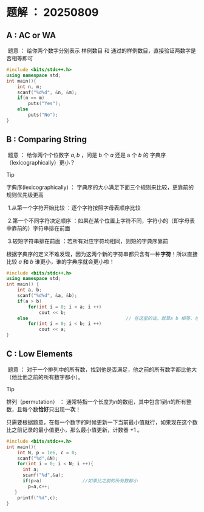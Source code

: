 # 题解 ： 20250809

## A : AC or WA

​	题意 ： 给你两个数字分别表示 样例数目 和 通过的样例数目，直接验证两数字是否相等即可

```cpp
#include <bits/stdc++.h>
using namespace std;
int main(){
    int n, m;
    scanf("%d%d", &n, &m);
    if(n == m)
        puts("Yes");
    else
        puts("No");
}
```

## B : Comparing String

​	题意 ： 给你两个个位数字 $a,b$ ，问是 b 个 $a$ 还是 a 个 $b$ 的 字典序（lexicographically）更小？

> [!tip]
>
> 字典序(lexicographically) ： 字典序的大小满足下面三个规则来比较，更靠前的规则优先级更高
>
> ​				1.从第一个字符开始比较 ：逐个字符按照字母表顺序比较
>
> ​				2.第一个不同字符决定顺序 ：如果在某个位置上字符不同，字符小的（即字母表中靠前的）字符串排在前面
>
> ​				3.较短字符串排在前面 ：若所有对应字符均相同，则短的字典序靠前

​	根据字典序的定义不难发现，因为这两个新的字符串都只含有一种**字符**！所以直接比较 $a$ 和 $b$ 谁更小，谁的字典序就会更小啦！

```cpp
#include <bits/stdc++.h>
using namespace std;
int main() {
    int a, b; 
    scanf("%d%d", &a, &b);
    if(a > b)
        for(int i = 0; i < a; i ++)
            cout << b;
    else									// 在这里的话，就算a b 相等，也是包含在这个情况内的
        for(int i = 0; i < b; i ++)
            cout << a;
}
```

## C : Low Elements

​	题意 ： 对于一个排列中的所有数，找到他是否满足，他之前的所有数字都比他大（他比他之前的所有数字都小）。

> [!tip]
>
> 排列（permutation） ： 通常特指一个长度为$n$的数组，其中包含$1$到$n$的所有整数，且每个数**恰好**只出现**一次**！

​	只需要根据题意，在每一个数字的时候更新一下当前最小值就行，如果现在这个数比之前记录的最小值更小，那么最小值更新，计数器 $+1$ 。

```cpp
#include <bits/stdc++.h>
int main(){
    int N, p = 1e6, c = 0;
    scanf("%d",&N);
    for(int i = 0; i < N; i ++){
      int a;
      scanf("%d",&a);
      if(p>a) 				//如果比之前的所有数都小
        p=a,c++;
   }
    printf("%d",c);
}
```

